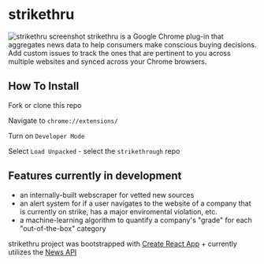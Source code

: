 # strikethru
![strikethru screenshot](https://cassie-spain.com/static/0805955a9f750e30633cbd65513f9ef9/ee604/amazon.png)
strikethru is a Google Chrome plug-in that aggregates news data to help consumers make conscious buying decisions. Add custom issues to track the ones that are  pertinent to you across multiple websites and synced across your Chrome browsers.


## How To Install

Fork or clone this repo

Navigate to `chrome://extensions/`

Turn on `Developer Mode`

Select `Load Unpacked` - select the `strikethrough` repo

## Features currently in development

- an internally-built webscraper for vetted new sources
- an alert system for if a user navigates to the website of a company that is currently on strike, has a major enviromental violation, etc.
- a machine-learning algorithm to quantify a company's "grade" for each "out-of-the-box" category

strikethru project was bootstrapped with [Create React App](https://github.com/facebook/create-react-app) + currently utilizes the [News API](https://newsapi.org/)
